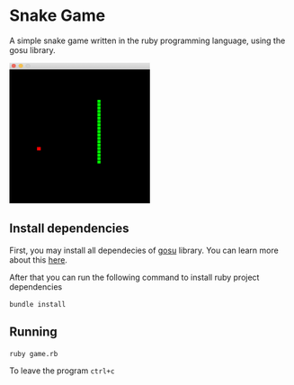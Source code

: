 # Snake Game

A simple snake game written in the ruby programming language, using the gosu library.

<img src="media/snake_screen.png" alt="drawing" width="250" height="250" />

## Install dependencies

First, you may install all dependecies of [gosu](https://github.com/gosu/gosu) library. You can learn more about this [here](https://github.com/gosu/gosu/wiki).

After that you can run the following command to install ruby project dependencies
```
bundle install
```

## Running
```
ruby game.rb
```

To leave the program `ctrl+c`
